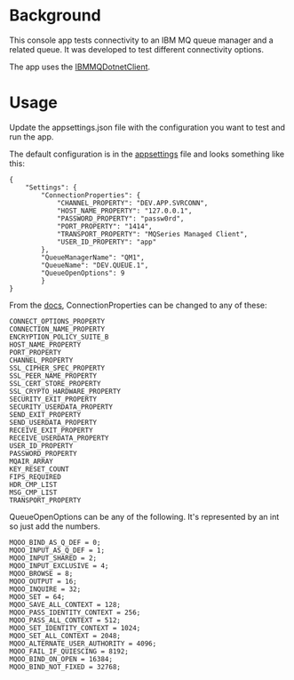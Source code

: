 # Background #

This console app tests connectivity to an IBM MQ queue manager and a related queue. It was developed to test different connectivity options.

The app uses the [IBMMQDotnetClient](https://www.ibm.com/docs/en/ibm-mq/9.3?topic=reference-mq-net-classes-interfaces).

# Usage #

Update the appsettings.json file with the configuration you want to test and run the app.

The default configuration is in the [appsettings](src/appsettings.json) file and looks something like this:

````
{
	"Settings": {
		"ConnectionProperties": {
			"CHANNEL_PROPERTY": "DEV.APP.SVRCONN",
			"HOST_NAME_PROPERTY": "127.0.0.1",
			"PASSWORD_PROPERTY": "passw0rd",
			"PORT_PROPERTY": "1414",
			"TRANSPORT_PROPERTY": "MQSeries Managed Client",
			"USER_ID_PROPERTY": "app"
		},
		"QueueManagerName": "QM1",
		"QueueName": "DEV.QUEUE.1",
		"QueueOpenOptions": 9
		}
}
````

From the [docs](https://www.ibm.com/docs/en/ibm-mq/9.3?topic=interfaces-mqqueuemanagernet-class#q111270___c), ConnectionProperties can be changed to any of these:
````
CONNECT_OPTIONS_PROPERTY
CONNECTION_NAME_PROPERTY
ENCRYPTION_POLICY_SUITE_B
HOST_NAME_PROPERTY
PORT_PROPERTY
CHANNEL_PROPERTY
SSL_CIPHER_SPEC_PROPERTY
SSL_PEER_NAME_PROPERTY
SSL_CERT_STORE_PROPERTY
SSL_CRYPTO_HARDWARE_PROPERTY
SECURITY_EXIT_PROPERTY
SECURITY_USERDATA_PROPERTY
SEND_EXIT_PROPERTY
SEND_USERDATA_PROPERTY
RECEIVE_EXIT_PROPERTY
RECEIVE_USERDATA_PROPERTY
USER_ID_PROPERTY
PASSWORD_PROPERTY
MQAIR_ARRAY
KEY_RESET_COUNT
FIPS_REQUIRED
HDR_CMP_LIST
MSG_CMP_LIST
TRANSPORT_PROPERTY
````

QueueOpenOptions can be any of the following. It's represented by an int so just add the numbers.
````
MQOO_BIND_AS_Q_DEF = 0;
MQOO_INPUT_AS_Q_DEF = 1;
MQOO_INPUT_SHARED = 2;
MQOO_INPUT_EXCLUSIVE = 4;
MQOO_BROWSE = 8;
MQOO_OUTPUT = 16;
MQOO_INQUIRE = 32;
MQOO_SET = 64;
MQOO_SAVE_ALL_CONTEXT = 128;
MQOO_PASS_IDENTITY_CONTEXT = 256;
MQOO_PASS_ALL_CONTEXT = 512;
MQOO_SET_IDENTITY_CONTEXT = 1024;
MQOO_SET_ALL_CONTEXT = 2048;
MQOO_ALTERNATE_USER_AUTHORITY = 4096;
MQOO_FAIL_IF_QUIESCING = 8192;
MQOO_BIND_ON_OPEN = 16384;
MQOO_BIND_NOT_FIXED = 32768;
````